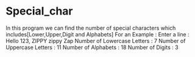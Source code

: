 # Special_char
In this program we can find the number of special characters which includes[Lower,Upper,Digit and Alphabets]
For an Example :
  Enter a line : Hello 123, ZIPPY zippy Zap
  Number of Lowercase Letters : 7
  Number of Uppercase Letters : 11
  Number of Alphabets : 18
  Number of Digits : 3
